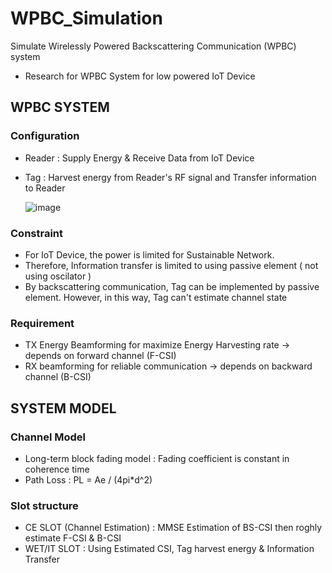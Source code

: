 # WPBC_Simulation
Simulate Wirelessly Powered Backscattering Communication (WPBC) system
* Research for WPBC System for low powered IoT Device

## WPBC SYSTEM

### Configuration
* Reader : Supply Energy & Receive Data from IoT Device
* Tag : Harvest energy from Reader's RF signal and Transfer information to Reader

  ![image](https://user-images.githubusercontent.com/55352279/111420454-9603aa00-872e-11eb-9db0-274a200acc08.png)

### Constraint
* For IoT Device, the power is limited for Sustainable Network.
* Therefore, Information transfer is limited to using passive element ( not using oscilator ) 
* By backscattering communication, Tag can be implemented by passive element. However, in this way, Tag can't estimate channel state

### Requirement
* TX Energy Beamforming for maximize Energy Harvesting rate -> depends on forward channel (F-CSI)
* RX beamforming for reliable communication -> depends on backward channel (B-CSI)


## SYSTEM MODEL

### Channel Model
* Long-term block fading model : Fading coefficient is constant in coherence time
* Path Loss : PL = Ae / (4pi*d^2)

### Slot structure
* CE SLOT (Channel Estimation) : MMSE Estimation of BS-CSI then roghly estimate F-CSI & B-CSI
* WET/IT SLOT : Using Estimated CSI, Tag harvest energy & Information Transfer
 


 





